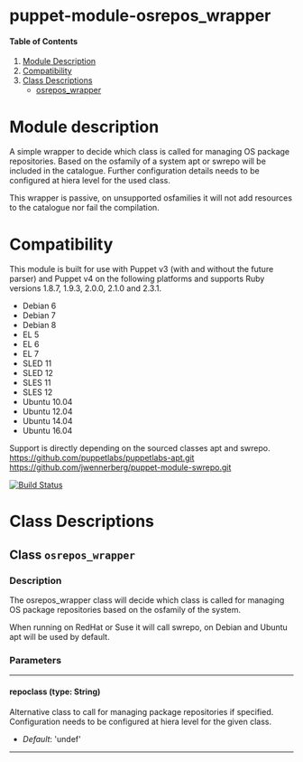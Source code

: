 # puppet-module-osrepos_wrapper

#### Table of Contents

1. [Module Description](#module-description)
2. [Compatibility](#compatibility)
3. [Class Descriptions](#class-descriptions)
    * [osrepos_wrapper](#class-osrepos_wrapper)


# Module description

A simple wrapper to decide which class is called for managing OS package
repositories. Based on the osfamily of a system apt or swrepo will be
included in the catalogue. Further configuration details needs to be
configured at hiera level for the used class.

This wrapper is passive, on unsupported osfamilies it will not add
resources to the catalogue nor fail the compilation.


# Compatibility

This module is built for use with Puppet v3 (with and without the future
parser) and Puppet v4 on the following platforms and supports Ruby versions
1.8.7, 1.9.3, 2.0.0, 2.1.0 and 2.3.1.

 * Debian 6
 * Debian 7
 * Debian 8
 * EL 5
 * EL 6
 * EL 7
 * SLED 11
 * SLED 12
 * SLES 11
 * SLES 12
 * Ubuntu 10.04
 * Ubuntu 12.04
 * Ubuntu 14.04
 * Ubuntu 16.04

Support is directly depending on the sourced classes apt and swrepo.
https://github.com/puppetlabs/puppetlabs-apt.git
https://github.com/jwennerberg/puppet-module-swrepo.git

[![Build Status](https://travis-ci.org/Phil-Friderici/puppet-module-osrepos_wrapper.png?branch=master)](https://travis-ci.org/Phil-Friderici/puppet-module-osrepos_wrapper)


# Class Descriptions
## Class `osrepos_wrapper`

### Description

The osrepos_wrapper class will decide which class is called for managing
OS package repositories based on the osfamily of the system.

When running on RedHat or Suse it will call swrepo, on Debian and Ubuntu
apt will be used by default.

### Parameters

---
#### repoclass (type: String)
Alternative class to call for managing package repositories if specified.
Configuration needs to be configured at hiera level for the given class.

- *Default*: 'undef'

---
